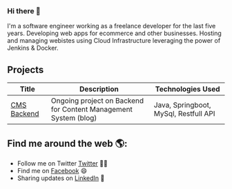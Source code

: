 ### Hi there 👋

I'm a software engineer working as a freelance developer for the last five  years. Developing web apps for ecommerce and other businesses. Hosting and managing webistes using Cloud Infrastructure leveraging the power of Jenkins & Docker.

<!-- ![](https://github.com/imajs7/imajs7/blob/main/my-git-cover.png) -->

## Projects

| Title | Description | Technologies Used |
| ------ | ----------- | ----------------- |
| <a href="https://github.com/imajs7/jsm-blog-backend" target="_blank">CMS Backend</a> | Ongoing project on Backend for Content Management System (blog) | Java, Springboot, MySql, Restfull API |

## Find me around the web 🌎: 


- Follow me on Twitter <a href="https://www.twitter.com/imajs7">Twitter</a> ✍🏾
- Find me on <a href="https://facebook.com/imajs7">Facebook</a> 😄
- Sharing updates on <a href="https://www.linkedin.com/in/imajs7/">LinkedIn</a> 💼


<!--
**imajs7/imajs7** is a ✨ _special_ ✨ repository because its `README.md` (this file) appears on your GitHub profile.

Here are some ideas to get you started:

- 🔭 I’m currently working on ...
- 🌱 I’m currently learning ...
- 👯 I’m looking to collaborate on ...
- 🤔 I’m looking for help with ...
- 💬 Ask me about ...
- 📫 How to reach me: ...
- 😄 Pronouns: ...
- ⚡ Fun fact: ...
-->
